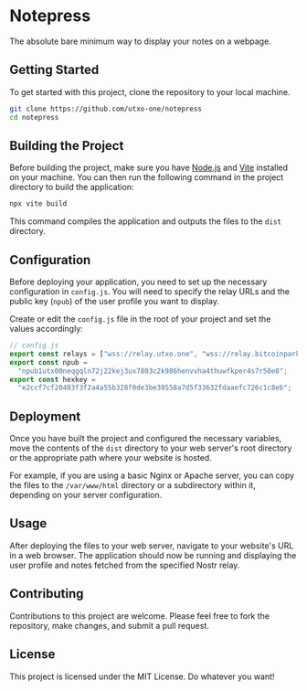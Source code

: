 # Notepress

The absolute bare minimum way to display your notes on a webpage.

## Getting Started

To get started with this project, clone the repository to your local machine.

```bash
git clone https://github.com/utxo-one/notepress
cd notepress
```

## Building the Project

Before building the project, make sure you have [Node.js](https://nodejs.org/) and [Vite](https://vitejs.dev/) installed on your machine. You can then run the following command in the project directory to build the application:

```bash
npx vite build
```

This command compiles the application and outputs the files to the `dist` directory.

## Configuration

Before deploying your application, you need to set up the necessary configuration in `config.js`. You will need to specify the relay URLs and the public key (`npub`) of the user profile you want to display.

Create or edit the `config.js` file in the root of your project and set the values accordingly:

```javascript
// config.js
export const relays = ["wss://relay.utxo.one", "wss://relay.bitcoinpark.com"];
export const npub =
  "npub1utx00neqgqln72j22kej3ux7803c2k986henvvha4thuwfkper4s7r50e8";
export const hexkey =
  "e2ccf7cf20403f3f2a4a55b328f0de3be38558a7d5f33632fdaaefc726c1c8eb";
```

## Deployment

Once you have built the project and configured the necessary variables, move the contents of the `dist` directory to your web server's root directory or the appropriate path where your website is hosted.

For example, if you are using a basic Nginx or Apache server, you can copy the files to the `/var/www/html` directory or a subdirectory within it, depending on your server configuration.

## Usage

After deploying the files to your web server, navigate to your website's URL in a web browser. The application should now be running and displaying the user profile and notes fetched from the specified Nostr relay.

## Contributing

Contributions to this project are welcome. Please feel free to fork the repository, make changes, and submit a pull request.

## License

This project is licensed under the MIT License. Do whatever you want!
